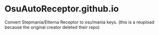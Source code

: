 # OsuAutoReceptor.github.io
Convert Stepmania/Etterna Receptor to osu!mania keys. (this is a reupload because the original creator deleted their repo)
